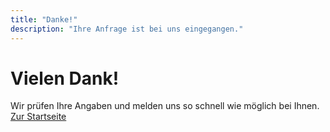 ```yaml
---
title: "Danke!"
description: "Ihre Anfrage ist bei uns eingegangen."
---
```


# Vielen Dank!
Wir prüfen Ihre Angaben und melden uns so schnell wie möglich bei Ihnen.  
[Zur Startseite](/)




